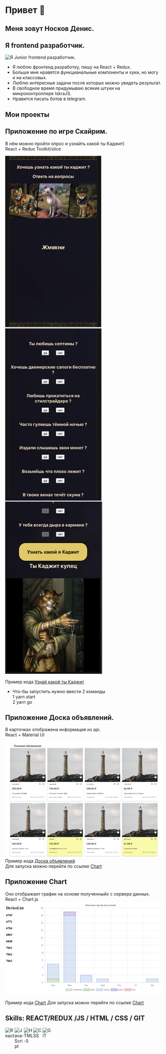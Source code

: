 # Привет 👋
## Меня зовут Носков Денис.
## Я frontend разработчик.
![Я Junior frontend разработчик.](https://github.com/raghavk16/raghavk16/raw/master/coderman.gif)

- Я люблю фронтенд разработку, пишу на React + Redux.
- Больше мне нравятся функцианальные компоненты и хуки, но могу и на 
  классовых.  
- Люблю интересные задачи после которых можно увидеть результат.
- В свободное время придумываю всякие штуки на микроконтроллере IskraJS.
- Нравится писать ботов в telegram.


## Мои проекты 

## Приложение по игре Скайрим. 
В нём можно пройти опрос и узнайть какой ты Каджит)  
React + Redux Toolkit/slice

![Первый экран](https://github.com/narf200/interview/blob/main/src/assets/images/screenshot%201.png?raw=true "Первый экран")
![Второй экран](https://github.com/narf200/interview/blob/main/src/assets/images/screenshot%202.png?raw=true "Второй экран")
![Третий экран](https://github.com/narf200/interview/blob/main/src/assets/images/screenshot%203.png?raw=true "Третий экран")

Пример кода [Узнай какой ты Каджит](https://github.com/narf200/interview)
- Что-бы запустить нужно ввести 2 команды  
  1 yarn start  
  2 yarn go

## Приложение Доска объявлений.
В карточках отображена информация из api.  
React + Material UI  

![Первый экран](https://github.com/narf200/advertisement-board/blob/master/src/img/img%201.png?raw=true "Первый экран")
Пример кода [Доска объявлений](https://github.com/narf200/advertisement-board)  
Для запуска можно перейти по ссылке [Chart](http://narf200.github.io/advertisement-board)

## Приложение Chart
Оно отображает график на основе полученныйх с сервера данных.  
React + Chart.js
![Первый экран](https://github.com/narf200/ChartViews/blob/main/src/images/screenshot%201.png?raw=true)

Пример кода [Chart](https://github.com/narf200/ChartViews) 
Для запуска можно перейти по ссылке [Chart](https://chartnarf200.netlify.app/)
## Skills: REACT/REDUX /JS / HTML / CSS / GIT

<div display:flex>
<img align='left' alt='React' width='30px' src="https://img.icons8.com/color/48/000000/react-native.png"/>
<img align='left' alt='Java-Script' width='30px' src="https://img.icons8.com/color/48/000000/javascript.png"/>
<img align='left' alt='HTML-5' width='30px' src="https://img.icons8.com/color/64/000000/html-5.png"/>
<img align='left' alt='CSS' width='30px' src="https://img.icons8.com/nolan/64/css-filetype.png"/>
<img align='left' alt='GIT' width='30px' src="https://img.icons8.com/color/48/000000/git.png"/>
</div>




<!--
**narf200/narf200** is a ✨ _special_ ✨ repository because its `README.md` (this file) appears on your GitHub profile.

Here are some ideas to get you started:

- 🔭 I’m currently working on ...
- 🌱 I’m currently learning ...
- 👯 I’m looking to collaborate on ...
- 🤔 I’m looking for help with ...
- 💬 Ask me about ...
- 📫 How to reach me: ...
- 😄 Pronouns: ...
- ⚡ Fun fact: ...
-->
